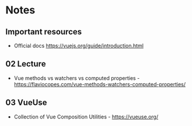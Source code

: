 # Notes

## Important resources

- Official docs https://vuejs.org/guide/introduction.html

## 02 Lecture

- Vue methods vs watchers vs computed properties - https://flaviocopes.com/vue-methods-watchers-computed-properties/

## 03 VueUse 
- Collection of Vue Composition Utilities - https://vueuse.org/
